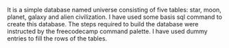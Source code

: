 It is a simple database named universe consisting of five tables: star, moon, planet, galaxy and alien civilization. I have used some basis sql command to create this database. The steps required to build the database
were instructed by the freecodecamp command palette. I have used dummy entries to fill the rows of the tables.
